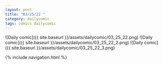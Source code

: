 ```yaml
---
layout: post
title: "03/25/22 "
category: dailycomic
tags: comics dailycomic
---
```

![Daily comic]({{ site.baseurl }}/assets/dailycomic/03_25_22.png)
![Daily comic]({{ site.baseurl }}/assets/dailycomic/03_25_22_2.png)
![Daily comic]({{ site.baseurl }}/assets/dailycomic/03_25_22_3.png)

{% include navigation.html %}

